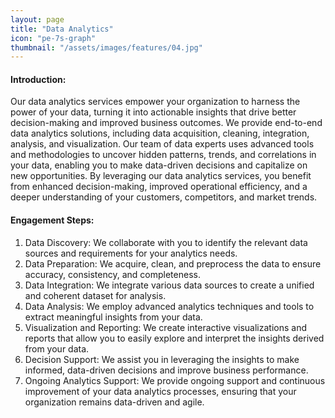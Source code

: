 ```yaml
---
layout: page
title: "Data Analytics"
icon: "pe-7s-graph"
thumbnail: "/assets/images/features/04.jpg"
---
```


#### Introduction:
Our data analytics services empower your organization to harness the power of your data, turning it into actionable insights that drive better decision-making and improved business outcomes. We provide end-to-end data analytics solutions, including data acquisition, cleaning, integration, analysis, and visualization. Our team of data experts uses advanced tools and methodologies to uncover hidden patterns, trends, and correlations in your data, enabling you to make data-driven decisions and capitalize on new opportunities. By leveraging our data analytics services, you benefit from enhanced decision-making, improved operational efficiency, and a deeper understanding of your customers, competitors, and market trends.

#### Engagement Steps:
1. Data Discovery: We collaborate with you to identify the relevant data sources and requirements for your analytics needs.
2. Data Preparation: We acquire, clean, and preprocess the data to ensure accuracy, consistency, and completeness.
3. Data Integration: We integrate various data sources to create a unified and coherent dataset for analysis.
4. Data Analysis: We employ advanced analytics techniques and tools to extract meaningful insights from your data.
5. Visualization and Reporting: We create interactive visualizations and reports that allow you to easily explore and interpret the insights derived from your data.
6. Decision Support: We assist you in leveraging the insights to make informed, data-driven decisions and improve business performance.
7. Ongoing Analytics Support: We provide ongoing support and continuous improvement of your data analytics processes, ensuring that your organization remains data-driven and agile.